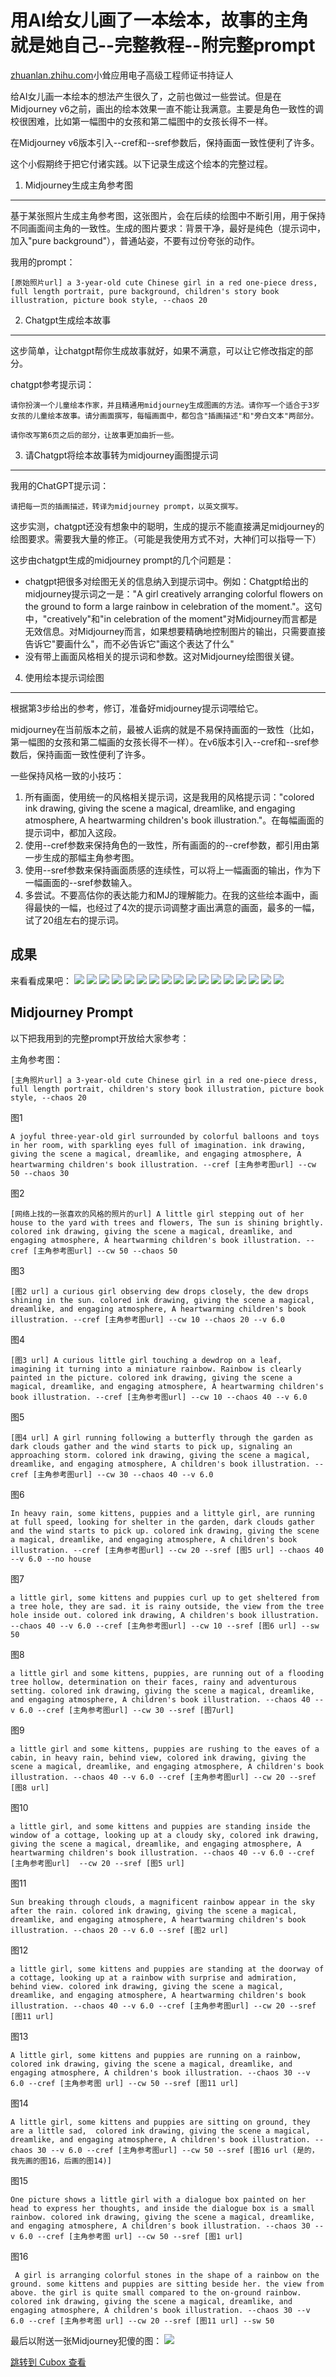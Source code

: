 用AI给女儿画了一本绘本，故事的主角就是她自己--完整教程--附完整prompt
========================================

[zhuanlan.zhihu.com](https://zhuanlan.zhihu.com/p/690704394)小耸应用电子高级工程师证书持证人

给AI女儿画一本绘本的想法产生很久了，之前也做过一些尝试。但是在Midjourney v6之前，画出的绘本效果一直不能让我满意。主要是角色一致性的调校很困难，比如第一幅图中的女孩和第二幅图中的女孩长得不一样。

在Midjourney v6版本引入--cref和--sref参数后，保持画面一致性便利了许多。

这个小假期终于把它付诸实践。以下记录生成这个绘本的完整过程。

1. Midjourney生成主角参考图
--------------------

基于某张照片生成主角参考图，这张图片，会在后续的绘图中不断引用，用于保持不同画面间主角的一致性。生成的图片要求：背景干净，最好是纯色（提示词中，加入"pure background"），普通站姿，不要有过份夸张的动作。

我用的prompt：

    [原始照片url] a 3-year-old cute Chinese girl in a red one-piece dress, full length portrait, pure background, children's story book illustration, picture book style, --chaos 20

2. Chatgpt生成绘本故事
----------------

这步简单，让chatgpt帮你生成故事就好，如果不满意，可以让它修改指定的部分。

chatgpt参考提示词：

    请你扮演一个儿童绘本作家，并且精通用midjourney生成图画的方法。请你写一个适合于3岁女孩的儿童绘本故事。请分画面撰写，每幅画面中，都包含"插画描述"和"旁白文本"两部分。

    请你改写第6页之后的部分，让故事更加曲折一些。

3. 请Chatgpt将绘本故事转为midjourney画图提示词
---------------------------------

我用的ChatGPT提示词：

    请把每一页的插画描述，转译为midjourney prompt，以英文撰写。

这步实测，chatgpt还没有想象中的聪明，生成的提示不能直接满足midjourney的绘图要求。需要我大量的修正。（可能是我使用方式不对，大神们可以指导一下）

这步由chatgpt生成的midjourney prompt的几个问题是：

* chatgpt把很多对绘图无关的信息纳入到提示词中。例如：Chatgpt给出的midjourney提示词之一是："A girl creatively arranging colorful flowers on the ground to form a large rainbow in celebration of the moment."。这句中，"creatively"和"in celebration of the moment"对Midjourney而言都是无效信息。对Midjourney而言，如果想要精确地控制图片的输出，只需要直接告诉它"要画什么"，而不必告诉它"画这个表达了什么"
* 没有带上画面风格相关的提示词和参数。这对Midjourney绘图很关键。

4. 使用绘本提示词绘图
------------

根据第3步给出的参考，修订，准备好midjourney提示词喂给它。

midjourney在当前版本之前，最被人诟病的就是不易保持画面的一致性（比如，第一幅图的女孩和第二幅画的女孩长得不一样）。在v6版本引入--cref和--sref参数后，保持画面一致性便利了许多。

一些保持风格一致的小技巧：

1. 所有画面，使用统一的风格相关提示词，这是我用的风格提示词："colored ink drawing, giving the scene a magical, dreamlike, and engaging atmosphere, A heartwarming children's book illustration."。在每幅画面的提示词中，都加入这段。
2. 使用--cref参数来保持角色的一致性，所有画面的的--cref参数，都引用由第一步生成的那幅主角参考图。
3. 使用--sref参数来保持画面质感的连续性，可以将上一幅画面的输出，作为下一幅画面的--sref参数输入。
4. 多尝试。不要高估你的表达能力和MJ的理解能力。在我的这些绘本画中，画得最快的一幅，也经过了4次的提示词调整才画出满意的画面，最多的一幅，试了20组左右的提示词。

成果
---

来看看成果吧：
![](https://cubox.pro/c/filters:no_upscale()?imageUrl=https%3A%2F%2Fpic1.zhimg.com%2Fv2-14eb9d9c219ead4c2f977415e3b1ae00_b.jpg&valid=true)
![](https://cubox.pro/c/filters:no_upscale()?imageUrl=https%3A%2F%2Fpic3.zhimg.com%2Fv2-3ea04a29f2d4df17c7ba3d1f1093eb0a_b.jpg&valid=true)
![](https://cubox.pro/c/filters:no_upscale()?imageUrl=https%3A%2F%2Fpic4.zhimg.com%2Fv2-9536811fbe897ccc6d45de504ddfcc2b_b.jpg&valid=true)
![](https://cubox.pro/c/filters:no_upscale()?imageUrl=https%3A%2F%2Fpic2.zhimg.com%2Fv2-15bc26f3c39b07fd8419fc6ab0bd2815_b.jpg&valid=true)
![](https://cubox.pro/c/filters:no_upscale()?imageUrl=https%3A%2F%2Fpic2.zhimg.com%2Fv2-ee51493849fcb781570956bd49d632c9_b.jpg&valid=true)
![](https://cubox.pro/c/filters:no_upscale()?imageUrl=https%3A%2F%2Fpic3.zhimg.com%2Fv2-0e0f1cabe0e6b14cbb5642839b1cd776_b.jpg&valid=true)
![](https://cubox.pro/c/filters:no_upscale()?imageUrl=https%3A%2F%2Fpic2.zhimg.com%2Fv2-979ce7d97f78ea6a6ffb321b0905b541_b.jpg&valid=true)
![](https://cubox.pro/c/filters:no_upscale()?imageUrl=https%3A%2F%2Fpic4.zhimg.com%2Fv2-106d50f358aee4acc261d93c3a17b80f_b.jpg&valid=true)
![](https://cubox.pro/c/filters:no_upscale()?imageUrl=https%3A%2F%2Fpic2.zhimg.com%2Fv2-e04c89157445e9ea74c2d5dc72848ee5_b.jpg&valid=true)
![](https://cubox.pro/c/filters:no_upscale()?imageUrl=https%3A%2F%2Fpic3.zhimg.com%2Fv2-ef38b102e558b8948612a1684f288aca_b.jpg&valid=true)
![](https://cubox.pro/c/filters:no_upscale()?imageUrl=https%3A%2F%2Fpic1.zhimg.com%2Fv2-c8fdd918c0af27cbe627051dd2ee7624_b.jpg&valid=true)
![](https://cubox.pro/c/filters:no_upscale()?imageUrl=https%3A%2F%2Fpic1.zhimg.com%2Fv2-16e73122667f7d0af89718dca3f362e8_b.jpg&valid=true)
![](https://cubox.pro/c/filters:no_upscale()?imageUrl=https%3A%2F%2Fpic2.zhimg.com%2Fv2-5155ac932f030876bab92bec98a14f79_b.jpg&valid=true)
![](https://cubox.pro/c/filters:no_upscale()?imageUrl=https%3A%2F%2Fpic1.zhimg.com%2Fv2-84088208fed95abb12c2c2c04b5da3d0_b.jpg&valid=true)
![](https://cubox.pro/c/filters:no_upscale()?imageUrl=https%3A%2F%2Fpic4.zhimg.com%2Fv2-426a0fe78f90063d7ff13648917c95e3_b.jpg&valid=true)
![](https://cubox.pro/c/filters:no_upscale()?imageUrl=https%3A%2F%2Fpic2.zhimg.com%2Fv2-83164f79bfb25dbfed0f19823c50c609_b.jpg&valid=true)
![](https://cubox.pro/c/filters:no_upscale()?imageUrl=https%3A%2F%2Fpic1.zhimg.com%2Fv2-9b1b6582a40a3bae5403e9e9e0093ebc_b.jpg&valid=true)

Midjourney Prompt
-----------------

以下把我用到的完整prompt开放给大家参考：

主角参考图：

    [主角照片url] a 3-year-old cute Chinese girl in a red one-piece dress, full length portrait, children's story book illustration, picture book style, --chaos 20 

图1

    A joyful three-year-old girl surrounded by colorful balloons and toys in her room, with sparkling eyes full of imagination. ink drawing, giving the scene a magical, dreamlike, and engaging atmosphere, A heartwarming children's book illustration. --cref [主角参考图url] --cw 50 --chaos 30

图2

    [网络上找的一张喜欢的风格的照片的url] A little girl stepping out of her house to the yard with trees and flowers, The sun is shining brightly. colored ink drawing, giving the scene a magical, dreamlike, and engaging atmosphere, A heartwarming children's book illustration. --cref [主角参考图url] --cw 50 --chaos 50 

图3

    [图2 url] a curious girl observing dew drops closely, the dew drops shining in the sun. colored ink drawing, giving the scene a magical, dreamlike, and engaging atmosphere, A heartwarming children's book illustration. --cref [主角参考图url] --cw 10 --chaos 20 --v 6.0

图4

    [图3 url] A curious little girl touching a dewdrop on a leaf, imagining it turning into a miniature rainbow. Rainbow is clearly painted in the picture. colored ink drawing, giving the scene a magical, dreamlike, and engaging atmosphere, A heartwarming children's book illustration. --cref [主角参考图url] --cw 10 --chaos 40 --v 6.0

图5

    [图4 url] A girl running following a butterfly through the garden as dark clouds gather and the wind starts to pick up, signaling an approaching storm. colored ink drawing, giving the scene a magical, dreamlike, and engaging atmosphere, A children's book illustration. --cref [主角参考图url] --cw 30 --chaos 40 --v 6.0

图6

    In heavy rain, some kittens, puppies and a littyle girl, are running at full speed, looking for shelter in the garden, dark clouds gather and the wind starts to pick up. colored ink drawing, giving the scene a magical, dreamlike, and engaging atmosphere, A children's book illustration. --cref [主角参考图url] --cw 20 --sref [图5 url] --chaos 40 --v 6.0 --no house

图7

    a little girl, some kittens and puppies curl up to get sheltered from a tree hole, they are sad. it is rainy outside, the view from the tree hole inside out. colored ink drawing, A children's book illustration. --chaos 40 --v 6.0 --cref [主角参考图url] --cw 10 --sref [图6 url] --sw 50

图8

    a little girl and some kittens, puppies, are running out of a flooding tree hollow, determination on their faces, rainy and adventurous setting. colored ink drawing, giving the scene a magical, dreamlike, and engaging atmosphere, A children's book illustration. --chaos 40 --v 6.0 --cref [主角参考图url] --cw 30 --sref [图7url]

图9

    a little girl and some kittens, puppies are rushing to the eaves of a cabin, in heavy rain, behind view, colored ink drawing, giving the scene a magical, dreamlike, and engaging atmosphere, A children's book illustration. --chaos 40 --v 6.0 --cref [主角参考图url] --cw 20 --sref [图8 url]

图10

    a little girl, and some kittens and puppies are standing inside the window of a cottage, looking up at a cloudy sky, colored ink drawing, giving the scene a magical, dreamlike, and engaging atmosphere, A heartwarming children's book illustration. --chaos 40 --v 6.0 --cref [主角参考图url]  --cw 20 --sref [图5 url]

图11

    Sun breaking through clouds, a magnificent rainbow appear in the sky after the rain. colored ink drawing, giving the scene a magical, dreamlike, and engaging atmosphere, A heartwarming children's book illustration. --chaos 20 --v 6.0 --sref [图2 url]

图12

    a little girl, some kittens and puppies are standing at the doorway of a cottage, looking up at a rainbow with surprise and admiration, behind view. colored ink drawing, giving the scene a magical, dreamlike, and engaging atmosphere, A heartwarming children's book illustration. --chaos 40 --v 6.0 --cref [主角参考图url] --cw 20 --sref [图11 url]

图13

    A little girl, some kittens and puppies are running on a rainbow, colored ink drawing, giving the scene a magical, dreamlike, and engaging atmosphere, A children's book illustration. --chaos 30 --v 6.0 --cref [主角参考图 url] --cw 50 --sref [图11 url]

图14

    A little girl, some kittens and puppies are sitting on ground, they are a little sad,  colored ink drawing, giving the scene a magical, dreamlike, and engaging atmosphere, A children's book illustration. --chaos 30 --v 6.0 --cref [主角参考图url] --cw 50 --sref [图16 url (是的，我先画的图16，后画的图14)]

图15

    One picture shows a little girl with a dialogue box painted on her head to express her thoughts, and inside the dialogue box is a small rainbow. colored ink drawing, giving the scene a magical, dreamlike, and engaging atmosphere, A children's book illustration. --chaos 30 --v 6.0 --cref [主角参考图 url] --cw 50 --sref [图1 url]

图16

     A girl is arranging colorful stones in the shape of a rainbow on the ground. some kittens and puppies are sitting beside her. the view from above. the girl is quite small compared to the on-ground rainbow. colored ink drawing, giving the scene a magical, dreamlike, and engaging atmosphere, A children's book illustration. --chaos 30 --v 6.0 --cref [主角参考图 url] --cw 20 --sref [图11 url] --sw 50

最后以附送一张Midjourney犯傻的图：
![](https://cubox.pro/c/filters:no_upscale()?imageUrl=https%3A%2F%2Fpic1.zhimg.com%2Fv2-3aa0af774100bf227f9f6ceec4cbdda0_b.jpg&valid=true)

[跳转到 Cubox 查看](https://cubox.pro/my/card?id=7177557834882616522)
